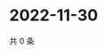 # 2022-11-30

共 0 条

<!-- BEGIN WEIBO -->
<!-- 最后更新时间 Wed Nov 30 2022 19:12:59 GMT+0800 (China Standard Time) -->

<!-- END WEIBO -->
